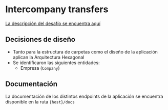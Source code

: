 # Intercompany transfers

[La descripción del desafío se encuentra aquí](challenge.md)

## Decisiones de diseño

- Tanto para la estructura de carpetas como el diseño de la aplicación aplican la Arquitectura Hexagonal
- Se identificaron las siguientes entidades:
  - Empresa (`Company`)

## Documentación

La documentación de los distintos endpoints de la aplicación se encuentra disponible en la ruta `{host}/docs`
